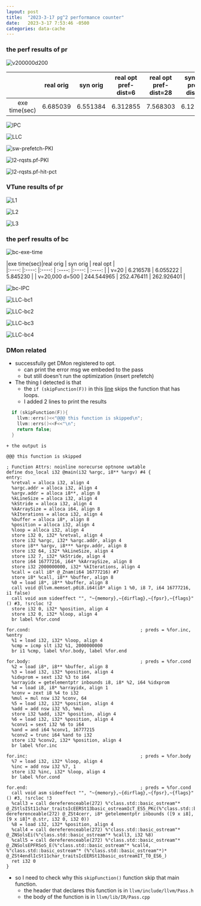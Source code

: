 ```yaml
---
layout: post
title:  "2023-3-17 pg^2 performance counter"
date:   2023-3-17 7:53:46 -0500
categories: data-cache 
---
```


### the perf results of pr
![v200000d200](/assets/2023-01-24/v200000-d200.png)

||real orig | syn orig| real opt<br> pref-dist=6  | real opt <br>pref-dist=28 | syn opt<br> pref-dist=6 | 
|:----: |:----: |:----: | :----: |:----: | :----: |
| exe time(sec) | 6.685039| 6.551384 | 6.312855 |7.568303 |6.126617 |

![IPC](/assets/2023-03-17/IPC.png) 

![LLC](/assets/2023-03-17/LLC.png) 

![sw-prefetch-PKI](/assets/2023-03-17/sw_prefetch_access.t0_PKI.png)

![l2-rqsts.pf-PKI](/assets/2023-03-17/l2_rqsts.pf_PKI.png)

![l2-rqsts.pf-hit-pct](/assets/2023-03-17/l2_rqsts.pf_hit_percentage.png)

### VTune results of pr
![L1](/assets/2023-03-17/L1_TopDown.png) 

![L2](/assets/2023-03-17/L2_TopDown.png) 

![L3](/assets/2023-03-17/L3_TopDown.png) 

### the perf results of bc
![bc-exe-time](/assets/2023-02-02/bc-syn.png)

|exe time(sec)|real orig | syn orig | real opt   |  
|:----: |:----: |:----: | :----: |:----: | :----: |
| v=20  | 6.216578 | 6.055222 | 5.845230 |
| v=20,000 d=500 | 244.544965 | 252.476411 | 262.926401 |

![bc-IPC](/assets/2023-03-17/bc-IPC.png)

![LLC-bc1](/assets/2023-03-17/bc-LLC-load-MPKI-50.png) 

![LLC-bc2](/assets/2023-03-17/bc-LLC-load-MPKI-500.png) 

![LLC-bc3](/assets/2023-03-17/bc-LLC-store-MPKI-50.png) 

![LLC-bc4](/assets/2023-03-17/bc-LLC-store-MPKI-500.png) 



### DMon related
- successfully get DMon registered to opt.
	+ can print the error msg we embeded to the pass
	+ but still doesn't run the optimization (insert prefetch)
- The thing I detected is that
	+ the `if (skipFunction(F))` in this [line](https://github.com/upenn-acg/floar/blob/master/dmon/llvm-passes/LoopDataPrefetch.cpp#L201) skips the function that has loops.
	+ I added 2 lines to print the results
```cpp
  if (skipFunction(F)){
    llvm::errs()<<"@@@ this function is skipped\n";
    llvm::errs()<<F<<"\n";
    return false;
  }
```
	+ the output is

```
@@@ this function is skipped

; Function Attrs: noinline norecurse optnone uwtable
define dso_local i32 @main(i32 %argc, i8** %argv) #4 {
entry:
  %retval = alloca i32, align 4
  %argc.addr = alloca i32, align 4
  %argv.addr = alloca i8**, align 8
  %kLineSize = alloca i32, align 4
  %kStride = alloca i32, align 4
  %kArraySize = alloca i64, align 8
  %kIterations = alloca i32, align 4
  %buffer = alloca i8*, align 8
  %position = alloca i32, align 4
  %loop = alloca i32, align 4
  store i32 0, i32* %retval, align 4
  store i32 %argc, i32* %argc.addr, align 4
  store i8** %argv, i8*** %argv.addr, align 8
  store i32 64, i32* %kLineSize, align 4
  store i32 7, i32* %kStride, align 4
  store i64 16777216, i64* %kArraySize, align 8
  store i32 2000000000, i32* %kIterations, align 4
  %call = call i8* @_Znam(i64 16777216) #7
  store i8* %call, i8** %buffer, align 8
  %0 = load i8*, i8** %buffer, align 8
  call void @llvm.memset.p0i8.i64(i8* align 1 %0, i8 7, i64 16777216, i1 false)
  call void asm sideeffect "", "~{memory},~{dirflag},~{fpsr},~{flags}"() #3, !srcloc !2
  store i32 0, i32* %position, align 4
  store i32 0, i32* %loop, align 4
  br label %for.cond

for.cond:                                         ; preds = %for.inc, %entry
  %1 = load i32, i32* %loop, align 4
  %cmp = icmp slt i32 %1, 2000000000
  br i1 %cmp, label %for.body, label %for.end

for.body:                                         ; preds = %for.cond
  %2 = load i8*, i8** %buffer, align 8
  %3 = load i32, i32* %position, align 4
  %idxprom = sext i32 %3 to i64
  %arrayidx = getelementptr inbounds i8, i8* %2, i64 %idxprom
  %4 = load i8, i8* %arrayidx, align 1
  %conv = zext i8 %4 to i32
  %mul = mul nsw i32 %conv, 64
  %5 = load i32, i32* %position, align 4
  %add = add nsw i32 %5, %mul
  store i32 %add, i32* %position, align 4
  %6 = load i32, i32* %position, align 4
  %conv1 = sext i32 %6 to i64
  %and = and i64 %conv1, 16777215
  %conv2 = trunc i64 %and to i32
  store i32 %conv2, i32* %position, align 4
  br label %for.inc

for.inc:                                          ; preds = %for.body
  %7 = load i32, i32* %loop, align 4
  %inc = add nsw i32 %7, 1
  store i32 %inc, i32* %loop, align 4
  br label %for.cond

for.end:                                          ; preds = %for.cond
  call void asm sideeffect "", "~{memory},~{dirflag},~{fpsr},~{flags}"() #3, !srcloc !3
  %call3 = call dereferenceable(272) %"class.std::basic_ostream"* @_ZStlsISt11char_traitsIcEERSt13basic_ostreamIcT_ES5_PKc(%"class.std::basic_ostream"* dereferenceable(272) @_ZSt4cerr, i8* getelementptr inbounds ([9 x i8], [9 x i8]* @.str, i32 0, i32 0))
  %8 = load i32, i32* %position, align 4
  %call4 = call dereferenceable(272) %"class.std::basic_ostream"* @_ZNSolsEi(%"class.std::basic_ostream"* %call3, i32 %8)
  %call5 = call dereferenceable(272) %"class.std::basic_ostream"* @_ZNSolsEPFRSoS_E(%"class.std::basic_ostream"* %call4, %"class.std::basic_ostream"* (%"class.std::basic_ostream"*)* @_ZSt4endlIcSt11char_traitsIcEERSt13basic_ostreamIT_T0_ES6_)
  ret i32 0
}
```

- so I need to check why this `skipFunction()` function skip that main function.
	+ the header that declares this function is in `llvm/include/llvm/Pass.h`
	+ the body of the function is in `llvm/lib/IR/Pass.cpp`
